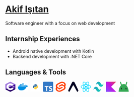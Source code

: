 <h1><a href="https://akifisitan.dev" target="_blank">Akif Işıtan</a></h1>

Software engineer with a focus on web development

## Internship Experiences

- Android native development with Kotlin
- Backend development with .NET Core

## Languages & Tools

<div style="display:flex;gap:0.5rem">

<a href="https://dotnet.microsoft.com/en-us/languages/csharp" target="_blank">
  <img src="icons/csharp.svg" style="width:2rem;height:2rem;">
</a>

<a href="https://www.docker.com/" target="_blank">
  <img src="icons/docker.svg" style="width:2rem;height:2rem;">
</a>

<a href="https://www.python.org/" target="_blank">
  <img src="icons/python.svg" style="width:2rem;height:2rem;">
</a>

<a href="https://www.typescriptlang.org/" target="_blank">
  <img src="icons/typescript.svg" style="width:2rem;height:2rem;">
</a>

<a href="https://svelte.dev/" target="_blank">
  <img src="icons/svelte.svg" style="width:2rem;height:2rem;">
</a>

<a href="https://expo.dev/" target="_blank">
  <img src="icons/expo.svg" style="width:2rem;height:2rem;">
</a>

<a href="https://react.dev/" target="_blank">
  <img src="icons/react.svg" style="width:2rem;height:2rem;">
</a>

<a href="https://tailwindcss.com/" target="_blank">
  <img src="icons/tailwindcss.svg" style="width:2rem;height:2rem;">
</a>

<a href="https://kotlinlang.org/" target="_blank">
  <img src="icons/kotlin.svg" style="width:2rem;height:2rem;">
</a>

<a href="https://developer.android.com/" target="_blank">
  <img src="icons/android-icon.svg" style="width:2rem;height:2rem;">
</a>

</div>
